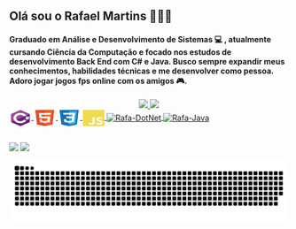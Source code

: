 ## Olá sou o Rafael Martins 👱🏼‍♂️ 
#### Graduado em Análise e Desenvolvimento de Sistemas 💻 , atualmente cursando Ciência da Computação e focado nos estudos de desenvolvimento Back End com C# e Java. Busco sempre expandir meus conhecimentos, habilidades técnicas e me desenvolver como pessoa. Adoro jogar jogos fps online com os amigos 🎮. 


<div align="center">
  <a href="https://github.com/rafaelmarttins">
  <img height="170em" src="https://github-readme-stats.vercel.app/api?username=rafaelmarttins&show_icons=true&theme=dark&include_all_commits=true&count_private=true"/>
  <img height="170em" src="https://github-readme-stats.vercel.app/api/top-langs/?username=rafaelmarttins&layout=compact&langs_count=7&theme=dark"/>
</div>

<img align="center" alt="Rafa-Csharp" height="30" width="40" src="https://raw.githubusercontent.com/devicons/devicon/master/icons/csharp/csharp-original.svg">
<img align="center" alt="Rafa-HTML" height="30" width="40" src="https://raw.githubusercontent.com/devicons/devicon/master/icons/html5/html5-original.svg">
<img align="center" alt="Rafa-CSS" height="30" width="40" src="https://raw.githubusercontent.com/devicons/devicon/master/icons/css3/css3-original.svg">
<img align="center" alt="Rafa-Js" height="30" width="40" src="https://raw.githubusercontent.com/devicons/devicon/master/icons/javascript/javascript-plain.svg">
<img align="center" alt="Rafa-DotNet" height="30" width="40" src="https://cdn.jsdelivr.net/gh/devicons/devicon/icons/dot-net/dot-net-plain-wordmark.svg" />
<img align="center" alt="Rafa-Java" height="30" width="40" src="https://cdn.jsdelivr.net/gh/devicons/devicon/icons/java/java-original.svg" />

##

<div> 

<a href="https://www.instagram.com/rafaadev/?hl=pt-br" target="_blank"><img src="https://img.shields.io/badge/-Instagram-%23FF0000?style=for-the-badge&logo=instagram&logoColor=white" target="_white"></a>
<a href="https://www.linkedin.com/in/rafael-martins-393897219/" target="_blank"><img src="https://img.shields.io/badge/-LinkedIn-%230077B5?style=for-the-badge&logo=linkedin&logoColor=white" target="_blank"></a> 

  ![Snake animation](https://github.com/rafaelmarttins/rafaelmarttins/blob/output/github-contribution-grid-snake.svg)

</div>    
